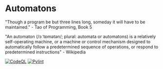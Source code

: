 # Automatons

"Though a program be but three lines long, someday it will have to be maintained." - Tao of Programming, Book 5

"An automaton (/ɔːˈtɒmətən/; plural: automata or automatons) is a relatively self-operating machine, or a machine or control mechanism designed to automatically follow a predetermined sequence of operations, or respond to predetermined instructions" - Wikipedia

[![CodeQL](https://github.com/damian-murphy/automatons/actions/workflows/codeql-analysis.yml/badge.svg)](https://github.com/damian-murphy/automatons/actions/workflows/codeql-analysis.yml)
[![Pylint](https://github.com/damian-murphy/automatons/actions/workflows/pylint.yml/badge.svg)](https://github.com/damian-murphy/automatons/actions/workflows/pylint.yml)